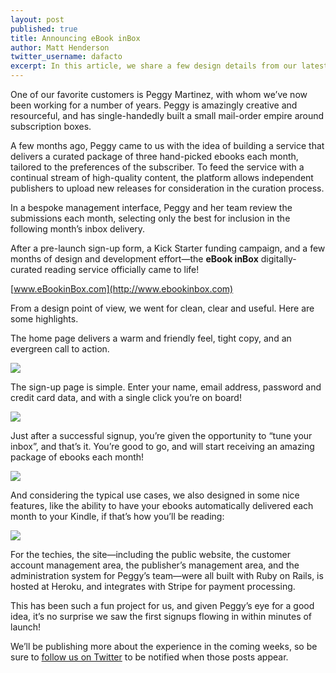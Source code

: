 ```yaml
---
layout: post
published: true
title: Announcing eBook inBox
author: Matt Henderson
twitter_username: dafacto
excerpt: In this article, we share a few design details from our latest product, eBook inBox.
---
```


One of our favorite customers is Peggy Martinez, with whom we’ve now been working for a number of years. Peggy is amazingly creative and resourceful, and has single-handedly built a small mail-order empire around subscription boxes.

A few months ago, Peggy came to us with the idea of building a service that delivers a curated package of three hand-picked ebooks each month, tailored to the preferences of the subscriber. To feed the service with a continual stream of high-quality content, the platform allows independent publishers to upload new releases for consideration in the curation process.

In a bespoke management interface, Peggy and her team review the submissions each month, selecting only the best for inclusion in the following month’s inbox delivery.

After a pre-launch sign-up form, a Kick Starter funding campaign, and a few months of design and development effort—the **eBook inBox** digitally-curated reading service officially came to life!

[www.eBookinBox.com](http://www.ebookinbox.com)

From a design point of view, we went for clean, clear and useful. Here are some highlights.

The home page delivers a warm and friendly feel, tight copy, and an evergreen call to action.

![](http://files.makaluinc.com/uploads/home.png)

The sign-up page is simple. Enter your name, email address, password and credit card data, and with a single click you’re on board!

![](http://files.makaluinc.com/uploads/signup.png)

Just after a successful signup, you’re given the opportunity to “tune your inbox”, and that’s it. You’re good to go, and will start receiving an amazing package of ebooks each month!

![](http://files.makaluinc.com/uploads/tune.gif)

And considering the typical use cases, we also designed in some nice features, like the ability to have your ebooks automatically delivered each month to your Kindle, if that’s how you’ll be reading:

![](http://files.makaluinc.com/uploads/kindle.png)

For the techies, the site—including the public website, the customer account management area, the publisher’s management area, and the administration system for Peggy’s team—were all built with Ruby on Rails, is hosted at Heroku, and integrates with Stripe for payment processing.

This has been such a fun project for us, and given Peggy’s eye for a good idea, it’s no surprise we saw the first signups flowing in within minutes of launch! 

We’ll be publishing more  about the experience in the coming weeks, so be sure to [follow us on Twitter](http://twitter.com/makalu) to be notified when those posts appear.

